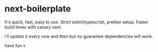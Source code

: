 # next-boilerplate

It's quick, fast, easy to use. Strict eslint/typescript, prettier setup. Faster build times with canary next.

i'll update it every now and then but no guarantee dependencies will work.

have fun x
